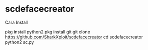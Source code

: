 # scdefacecreator

Cara Install

pkg install python2
pkg install git
git clone https://github.com/SharkXploit/scdefacecreator
cd scdefacecreator
python2 sc.py
